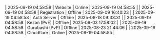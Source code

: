| 2025-09-19 04:58:58 | Website | Online | 2025-09-19 04:58:55 |
| 2025-09-19 04:58:58 | Registration | Offline | 2025-09-09 16:40:23 |
| 2025-09-19 04:58:58 | Auth Server | Offline | 2025-08-18 09:33:31 |
| 2025-09-19 04:58:58 | Kezan (PvE) | Offline | 2025-08-03 17:58:02 |
| 2025-09-19 04:58:58 | Gurubashi (PvP) | Offline | 2025-08-23 21:44:06 |
| 2025-09-19 04:58:58 | Cloudflare | Online | 2025-09-19 04:58:55 |
